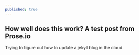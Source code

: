 ```yaml
---
published: true
---
```



## How well does this work? A test post from Prose.io

Trying to figure out how to update a jekyll blog in the cloud.
